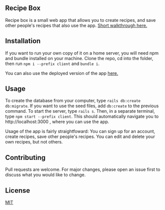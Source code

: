 ## Recipe Box

Recipe box is a small web app that allows you to create recipes, and save other people's recipes that also use the app. [Short walkthrough here.](https://youtu.be/v6Ow_3k0_sE)

## Installation

If you want to run your own copy of it on a home server, you will need npm and bundle installed on your machine.
Clone the repo, cd into the folder, then run `npm i --prefix client` and `bundle i`.

You can also use the deployed version of the app [here.](https://sheltered-beach-55238.herokuapp.com/)

## Usage

To create the database from your computer, type `rails db:create db:migrate`. If you want to use the seed files, add `db:create` to the previous command.
To start the server, type `rails s`. Then, in a separate terminal, type `npm start --prefix client`. This should automatically navigate you to http://localhost:3000 , where you can use the app.

Usage of the app is fairly straightfoward: You can sign up for an account, create recipes, save other people's recipes. You can edit and delete your own recipes, but not others.

## Contributing

Pull requests are welcome. For major changes, please open an issue first to discuss what you would like to change.

## License

[MIT](https://choosealicense.com/licenses/mit/)
